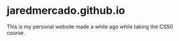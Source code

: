 # jaredmercado.github.io

This is my personal website made a while ago while taking the CS50 course.
